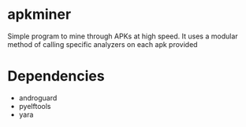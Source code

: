 # apkminer

Simple program to mine through APKs at high speed.  It uses a modular method of calling specific analyzers on each apk provided

# Dependencies 

- androguard
- pyelftools
- yara